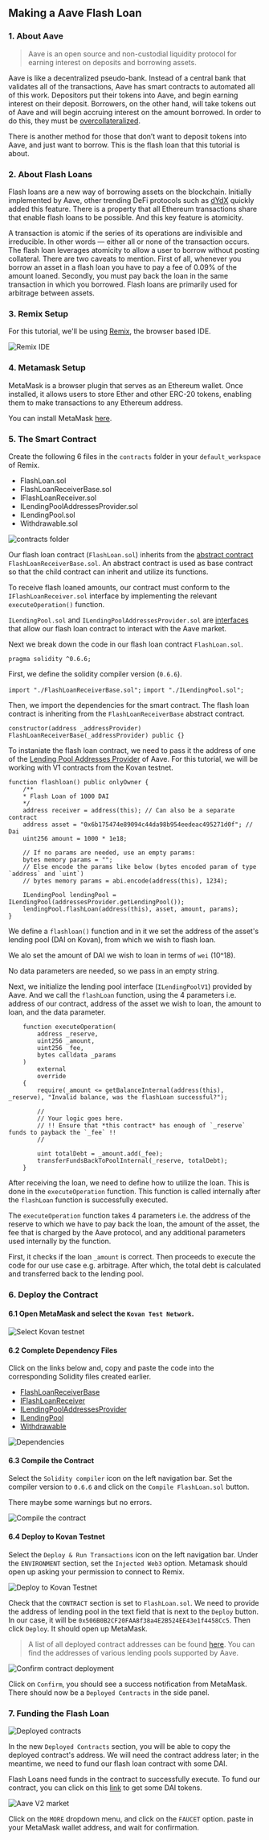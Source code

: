 ## Making a Aave Flash Loan

### 1. About Aave

> Aave is an open source and non-custodial liquidity protocol for earning interest on deposits and borrowing assets.

Aave is like a decentralized pseudo-bank. Instead of a central bank that validates all of the transactions, Aave has smart contracts to automated all of this work. Depositors put their tokens into Aave, and begin earning interest on their deposit. Borrowers, on the other hand, will take tokens out of Aave and will begin accruing interest on the amount borrowed. In order to do this, they must be [overcollateralized](https://www.investopedia.com/terms/o/overcollateralization.asp).

There is another method for those that don’t want to deposit tokens into Aave, and just want to borrow. This is the flash loan that this tutorial is about.

### 2. About Flash Loans
Flash loans are a new way of borrowing assets on the blockchain. Initially implemented by Aave, other trending DeFi protocols such as [dYdX](https://dydx.exchange/) quickly added this feature. There is a property that all Ethereum transactions share that enable flash loans to be possible. And this key feature is atomicity.

A transaction is atomic if the series of its operations are indivisible and irreducible. In other words — either all or none of the transaction occurs. The flash loan leverages atomicity to allow a user to borrow without posting collateral. There are two caveats to mention. First of all, whenever you borrow an asset in a flash loan you have to pay a fee of 0.09% of the amount loaned. Secondly, you must pay back the loan in the same transaction in which you borrowed. Flash loans are primarily used for arbitrage between assets.

### 3. Remix Setup

For this tutorial, we'll be using [Remix](https://remix.ethereum.org/), the browser based IDE. 

![Remix IDE](./public/images/remix-ide.jpg)

### 4. Metamask Setup

MetaMask is a browser plugin that serves as an Ethereum wallet. Once installed, it allows users to store Ether and other ERC-20 tokens, enabling them to make transactions to any Ethereum address.

You can install MetaMask [here](https://metamask.io/).

### 5. The Smart Contract

Create the following 6 files in the `contracts` folder in your `default_workspace` of Remix.

- FlashLoan.sol
- FlashLoanReceiverBase.sol
- IFlashLoanReceiver.sol
- ILendingPoolAddressesProvider.sol
- ILendingPool.sol
- Withdrawable.sol

![contracts folder](public/images/contracts.jpg)

Our flash loan contract (`FlashLoan.sol`) inherits from the [abstract contract](https://docs.soliditylang.org/en/v0.6.2/contracts.html#abstract-contracts) `FlashLoanReceiverBase.sol`. An abstract contract is used as base contract so that the child contract can inherit and utilize its functions.

To receive flash loaned amounts, our contract must conform to the `IFlashLoanReceiver.sol` interface by implementing the relevant `executeOperation()` function.

`ILendingPool.sol` and `ILendingPoolAddressesProvider.sol` are [interfaces](https://www.geeksforgeeks.org/solidity-basics-of-interface/) that allow our flash loan contract to interact with the Aave market.

Next we break down the code in our flash loan contract `FlashLoan.sol`.

`pragma solidity ^0.6.6;`


First, we define the solidity compiler version (`0.6.6`).

`import "./FlashLoanReceiverBase.sol";`
`import "./ILendingPool.sol";`

Then, we import the dependencies for the smart contract. The flash loan contract is inheriting from the `FlashLoanReceiverBase` abstract contract.

`constructor(address _addressProvider) FlashLoanReceiverBase(_addressProvider) public {}`

To instaniate the flash loan contract, we need to pass it the address of one of the [Lending Pool Addresses Provider](https://docs.aave.com/developers/v/1.0/deployed-contracts/deployed-contract-instances) of Aave.  For this tutorial, we will be working with V1 contracts from the Kovan testnet.


```
function flashloan() public onlyOwner {
    /**
    * Flash Loan of 1000 DAI
    */
    address receiver = address(this); // Can also be a separate contract
    address asset = "0x6b175474e89094c44da98b954eedeac495271d0f"; // Dai
    uint256 amount = 1000 * 1e18;
    
    // If no params are needed, use an empty params:
    bytes memory params = "";
    // Else encode the params like below (bytes encoded param of type `address` and `uint`)
    // bytes memory params = abi.encode(address(this), 1234);
    
    ILendingPool lendingPool = ILendingPool(addressesProvider.getLendingPool());
    lendingPool.flashLoan(address(this), asset, amount, params);
}
```

We define a `flashloan()` function and in it we set the address of the asset's lending pool (DAI on Kovan), from which we wish to flash loan.

We alo set the amount of DAI we wish to loan in terms of `wei` (10^18).

No data parameters are needed, so we pass in an empty string.

Next, we initialize the lending pool interface (`ILendingPoolV1`) provided by Aave. And we call the `flashLoan` function, using the 4 parameters i.e. address of our contract, address of the asset we wish to loan, the amount to loan, and the data parameter.

```
    function executeOperation(
        address _reserve,
        uint256 _amount,
        uint256 _fee,
        bytes calldata _params
    )
        external
        override
    {
        require(_amount <= getBalanceInternal(address(this), _reserve), "Invalid balance, was the flashLoan successful?");

        //
        // Your logic goes here.
        // !! Ensure that *this contract* has enough of `_reserve` funds to payback the `_fee` !!
        //

        uint totalDebt = _amount.add(_fee);
        transferFundsBackToPoolInternal(_reserve, totalDebt);
    }
```

After receiving the loan, we need to define how to utilize the loan.  This is done in the `executeOperation` function.  This function is called internally after the `flashLoan` function is successfully executed.  

The `executeOperation` function takes 4 parameters i.e. the address of the reserve to which we have to pay back the loan, the amount of the asset, the fee that is charged by the Aave protocol, and any additional parameters used internally by the function. 

First, it checks if the loan `_amount` is correct. Then proceeds to execute the code for our use case e.g. arbitrage.  After which, the total debt is calculated and transferred back to the lending pool.

### 6. Deploy the Contract

#### 6.1 Open MetaMask and select the `Kovan Test Network`.
![Select Kovan testnet](public/images/deploy-metamask.jpg)

#### 6.2 Complete Dependency Files

Click on the links below and, copy and paste the code into the corresponding Solidity files created earlier.
- [FlashLoanReceiverBase](contracts/FlashLoanReceiverBase.sol)
- [IFlashLoanReceiver](contracts/IFlashLoanReceiver.sol)
- [ILendingPoolAddressesProvider](contracts/ILendingPoolAddressesProvider.sol)
- [ILendingPool](contracts/ILendingPool.sol)
- [Withdrawable](contracts/Withdrawable.sol)
  
![Dependencies](public/images/deploy-dependencies.jpg)

#### 6.3 Compile the Contract

Select the `Solidity compiler` icon on the left navigation bar.  Set the compiler version to `0.6.6` and click on the `Compile FlashLoan.sol` button.

There maybe some warnings but no errors.

![Compile the contract](public/images/deploy-compiler.jpg)

#### 6.4 Deploy to Kovan Testnet

Select the `Deploy & Run Transactions` icon on the left navigation bar.  Under the `ENVIRONMENT` section, set the `Injected Web3` option.  Metamask should open up asking your permission to connect to Remix.

![Deploy to Kovan Testnet](public/images/deploy-transactions.jpg)

Check that the `CONTRACT` section is set to `FlashLoan.sol`. We need to provide the address of lending pool in the text field that is next to the `Deploy` button. In our case, it will be `0x506B0B2CF20FAA8f38a4E2B524EE43e1f4458Cc5`. Then click `Deploy`. It should open up MetaMask. 

> A list of all deployed contract addresses can be found [here](https://docs.aave.com/developers/v/1.0/deployed-contracts/deployed-contract-instances). You can find the addresses of various lending pools supported by Aave.

![Confirm contract deployment](public/images/deploy-confirm.jpg)

Click on `Confirm`, you should see a success notification from MetaMask. There should now be a `Deployed Contracts` in the side panel.

### 7. Funding the Flash Loan

![Deployed contracts](public/images/deploy-deployed_contracts.jpg)

In the new `Deployed Contracts` section, you will be able to copy the deployed contract's address. We will need the contract address later; in the meantime, we need to fund our flash loan contract with some DAI. 

Flash Loans need funds in the contract to successfully execute. To fund our contract, you can click on this [link](https://testnet.aave.com/faucet/DAI) to get some DAI tokens. 

![Aave V2 market](public/images/fund-aave_market.jpg)

Click on the `MORE` dropdown menu, and click on the `FAUCET` option. paste in your MetaMask wallet address, and wait for confirmation.






